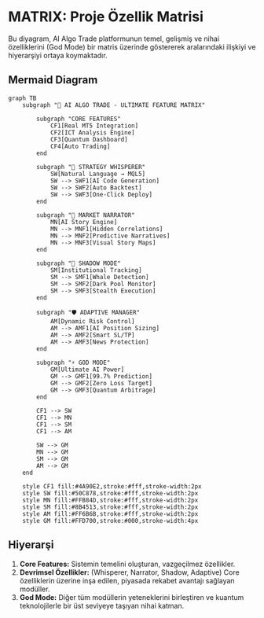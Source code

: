 # MATRIX: Proje Özellik Matrisi

Bu diyagram, AI Algo Trade platformunun temel, gelişmiş ve nihai özelliklerini (God Mode) bir matris üzerinde göstererek aralarındaki ilişkiyi ve hiyerarşiyi ortaya koymaktadır.

## Mermaid Diagram

```mermaid
graph TB
    subgraph "🌟 AI ALGO TRADE - ULTIMATE FEATURE MATRIX"
        
        subgraph "CORE FEATURES"
            CF1[Real MT5 Integration]
            CF2[ICT Analysis Engine]
            CF3[Quantum Dashboard]
            CF4[Auto Trading]
        end
        
        subgraph "🧠 STRATEGY WHISPERER"
            SW[Natural Language → MQL5]
            SW --> SWF1[AI Code Generation]
            SW --> SWF2[Auto Backtest]
            SW --> SWF3[One-Click Deploy]
        end
        
        subgraph "📖 MARKET NARRATOR"
            MN[AI Story Engine]
            MN --> MNF1[Hidden Correlations]
            MN --> MNF2[Predictive Narratives]
            MN --> MNF3[Visual Story Maps]
        end
        
        subgraph "🥷 SHADOW MODE"
            SM[Institutional Tracking]
            SM --> SMF1[Whale Detection]
            SM --> SMF2[Dark Pool Monitor]
            SM --> SMF3[Stealth Execution]
        end
        
        subgraph "🛡️ ADAPTIVE MANAGER"
            AM[Dynamic Risk Control]
            AM --> AMF1[AI Position Sizing]
            AM --> AMF2[Smart SL/TP]
            AM --> AMF3[News Protection]
        end
        
        subgraph "⚡ GOD MODE"
            GM[Ultimate AI Power]
            GM --> GMF1[99.7% Prediction]
            GM --> GMF2[Zero Loss Target]
            GM --> GMF3[Quantum Arbitrage]
        end
        
        CF1 --> SW
        CF1 --> MN
        CF1 --> SM
        CF1 --> AM
        
        SW --> GM
        MN --> GM
        SM --> GM
        AM --> GM
    end
    
    style CF1 fill:#4A90E2,stroke:#fff,stroke-width:2px
    style SW fill:#50C878,stroke:#fff,stroke-width:2px
    style MN fill:#FFB84D,stroke:#fff,stroke-width:2px
    style SM fill:#8B4513,stroke:#fff,stroke-width:2px
    style AM fill:#FF6B6B,stroke:#fff,stroke-width:2px
    style GM fill:#FFD700,stroke:#000,stroke-width:4px
```

## Hiyerarşi
1.  **Core Features:** Sistemin temelini oluşturan, vazgeçilmez özellikler.
2.  **Devrimsel Özellikler:** (Whisperer, Narrator, Shadow, Adaptive) Core özelliklerin üzerine inşa edilen, piyasada rekabet avantajı sağlayan modüller.
3.  **God Mode:** Diğer tüm modüllerin yeteneklerini birleştiren ve kuantum teknolojilerle bir üst seviyeye taşıyan nihai katman. 